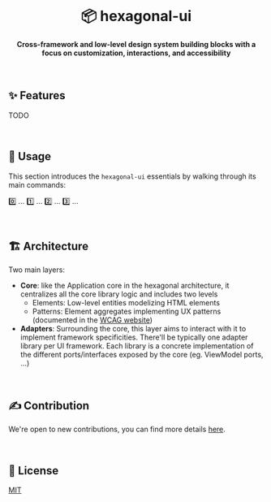 <br>
<div align="center">
    <h1>📦 hexagonal-ui</h1>
    <strong>Cross-framework and low-level design system building blocks with a focus on customization, interactions, and accessibility</strong>
</div>
<br>
<br>

## ✨ Features

TODO

<br>

## 🚀 Usage

This section introduces the `hexagonal-ui` essentials by walking through its main commands:

0️⃣ ...
1️⃣ ...
2️⃣ ...
3️⃣ ...

<br>

## 🏗️ Architecture

Two main layers:

-   **Core**: like the Application core in the hexagonal architecture, it centralizes all the core library logic and includes two levels
    -   Elements: Low-level entities modelizing HTML elements
    -   Patterns: Element aggregates implementing UX patterns (documented in the [WCAG website](https://www.w3.org/WAI/ARIA/apg/patterns/))
-   **Adapters**: Surrounding the core, this layer aims to interact with it to implement framework specificities. There'll be typically one adapter library per UI framework. Each library is a concrete implementation of the different ports/interfaces exposed by the core (eg. ViewModel ports, ...)

<br>

## ✍️ Contribution

We're open to new contributions, you can find more details [here](https://github.com/adbayb/hexagonal-ui/blob/main/CONTRIBUTING.md).

<br>

## 📖 License

[MIT](https://github.com/adbayb/hexagonal-ui/blob/main/LICENSE "License MIT")

<br>
